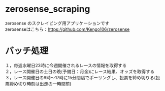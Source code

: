 # zerosense_scraping

zerosense のスクレイピング用アプリケーションです<br>
zerosenseはこちら：https://github.com/Kengo106/zerosense
<br>
# バッチ処理

１，毎週水曜日23時に今週開催されるレースの情報を取得する<br>
２，レース開催日の土日の晩(予備日：月金)にレース結果、オッズを取得する<br>
３，レース開催日の9時～17時に15分間隔でポーリングし、投票を締め切りる(投票締め切り時刻は出走の一時間前)<br>
